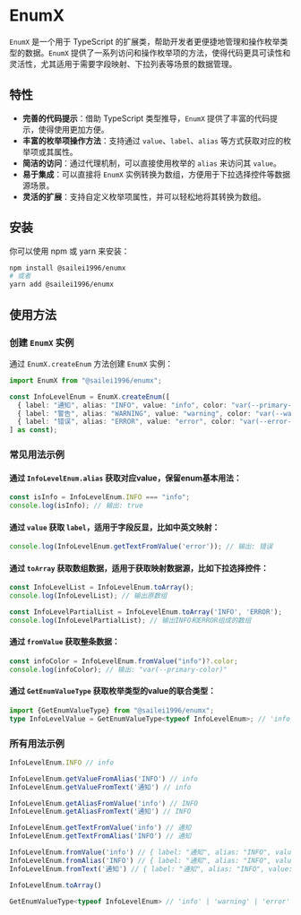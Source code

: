 # EnumX

`EnumX` 是一个用于 TypeScript 的扩展类，帮助开发者更便捷地管理和操作枚举类型的数据。`EnumX` 提供了一系列访问和操作枚举项的方法，使得代码更具可读性和灵活性，尤其适用于需要字段映射、下拉列表等场景的数据管理。

## 特性

- **完善的代码提示**：借助 TypeScript 类型推导，`EnumX` 提供了丰富的代码提示，使得使用更加方便。
- **丰富的枚举项操作方法**：支持通过 `value`、`label`、`alias` 等方式获取对应的枚举项或其属性。
- **简洁的访问**：通过代理机制，可以直接使用枚举的 `alias` 来访问其 `value`。
- **易于集成**：可以直接将 `EnumX` 实例转换为数组，方便用于下拉选择控件等数据源场景。
- **灵活的扩展**：支持自定义枚举项属性，并可以轻松地将其转换为数组。

## 安装

你可以使用 npm 或 yarn 来安装：

```bash
npm install @sailei1996/enumx
# 或者
yarn add @sailei1996/enumx
```

## 使用方法

### 创建 `EnumX` 实例

通过 `EnumX.createEnum` 方法创建 `EnumX` 实例：

```typescript
import EnumX from "@sailei1996/enumx";

const InfoLevelEnum = EnumX.createEnum([
  { label: "通知", alias: "INFO", value: "info", color: "var(--primary-color)" },
  { label: "警告", alias: "WARNING", value: "warning", color: "var(--warning-color)" },
  { label: "错误", alias: "ERROR", value: "error", color: "var(--error-color)" },
] as const);
```

### 常见用法示例

#### 通过 `InfoLevelEnum.alias` 获取对应value，保留enum基本用法：

```typescript
const isInfo = InfoLevelEnum.INFO === "info";
console.log(isInfo); // 输出: true
```

#### 通过 `value` 获取 `label`，适用于字段反显，比如中英文映射：

```typescript
console.log(InfoLevelEnum.getTextFromValue('error')); // 输出: 错误
```

#### 通过 `toArray` 获取数组数据，适用于获取映射数据源，比如下拉选择控件：

```typescript
const InfoLevelList = InfoLevelEnum.toArray();
console.log(InfoLevelList); // 输出原数组

const InfoLevelPartialList = InfoLevelEnum.toArray('INFO', 'ERROR');
console.log(InfoLevelPartialList); // 输出INFO和ERROR组成的数组
```

#### 通过 `fromValue` 获取整条数据：

```typescript
const infoColor = InfoLevelEnum.fromValue("info")?.color;
console.log(infoColor); // 输出: "var(--primary-color)"
```

#### 通过 `GetEnumValueType` 获取枚举类型的value的联合类型：

```typescript
import {GetEnumValueType} from "@sailei1996/enumx";
type InfoLevelValue = GetEnumValueType<typeof InfoLevelEnum>; // 'info' | 'warning' | 'error'
```

### 所有用法示例
```typescript
InfoLevelEnum.INFO // info

InfoLevelEnum.getValueFromAlias('INFO') // info
InfoLevelEnum.getValueFromText('通知') // info

InfoLevelEnum.getAliasFromValue('info') // INFO
InfoLevelEnum.getAliasFromText('通知') // INFO

InfoLevelEnum.getTextFromValue('info') // 通知
InfoLevelEnum.getTextFromAlias('INFO') // 通知

InfoLevelEnum.fromValue('info') // { label: "通知", alias: "INFO", value: "info", color: "var(--primary-color)" }
InfoLevelEnum.fromAlias('INFO') // { label: "通知", alias: "INFO", value: "info", color: "var(--primary-color)" }
InfoLevelEnum.fromText('通知') // { label: "通知", alias: "INFO", value: "info", color: "var(--primary-color)" }

InfoLevelEnum.toArray()

GetEnumValueType<typeof InfoLevelEnum> // 'info' | 'warning' | 'error'
```

